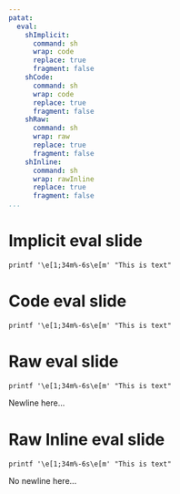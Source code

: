```yaml
---
patat:
  eval:
    shImplicit:
      command: sh
      wrap: code
      replace: true
      fragment: false
    shCode:
      command: sh
      wrap: code
      replace: true
      fragment: false
    shRaw:
      command: sh
      wrap: raw
      replace: true
      fragment: false
    shInline:
      command: sh
      wrap: rawInline
      replace: true
      fragment: false
...
```


# Implicit eval slide

~~~{.shImplicit}
printf '\e[1;34m%-6s\e[m' "This is text"
~~~

# Code eval slide

~~~{.shCode}
printf '\e[1;34m%-6s\e[m' "This is text"
~~~

# Raw eval slide

~~~{.shRaw}
printf '\e[1;34m%-6s\e[m' "This is text"
~~~

Newline here...

# Raw Inline eval slide

~~~{.shInline}
printf '\e[1;34m%-6s\e[m' "This is text"
~~~

No newline here...
